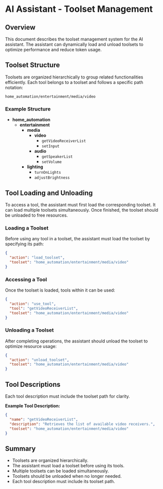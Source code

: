 # AI Assistant - Toolset Management

## Overview
This document describes the toolset management system for the AI assistant. The assistant can dynamically load and unload toolsets to optimize performance and reduce token usage.

## Toolset Structure
Toolsets are organized hierarchically to group related functionalities efficiently. Each tool belongs to a toolset and follows a specific path notation:

```
home_automation/entertainment/media/video
```

### Example Structure
- **home_automation**
  - **entertainment**
    - **media**
      - **video**
        - `getVideoReceiverList`
        - `setInput`
      - **audio**
        - `getSpeakerList`
        - `setVolume`
    - **lighting**
      - `turnOnLights`
      - `adjustBrightness`

## Tool Loading and Unloading
To access a tool, the assistant must first load the corresponding toolset. It can load multiple toolsets simultaneously. Once finished, the toolset should be unloaded to free resources.

### Loading a Toolset
Before using any tool in a toolset, the assistant must load the toolset by specifying its path:
```json
{
  "action": "load_toolset",
  "toolset": "home_automation/entertainment/media/video"
}
```

### Accessing a Tool
Once the toolset is loaded, tools within it can be used:
```json
{
  "action": "use_tool",
  "tool": "getVideoReceiverList",
  "toolset": "home_automation/entertainment/media/video"
}
```

### Unloading a Toolset
After completing operations, the assistant should unload the toolset to optimize resource usage:
```json
{
  "action": "unload_toolset",
  "toolset": "home_automation/entertainment/media/video"
}
```

## Tool Descriptions
Each tool description must include the toolset path for clarity.

**Example Tool Description:**
```json
{
  "name": "getVideoReceiverList",
  "description": "Retrieves the list of available video receivers.",
  "toolset": "home_automation/entertainment/media/video"
}
```

## Summary
- Toolsets are organized hierarchically.
- The assistant must load a toolset before using its tools.
- Multiple toolsets can be loaded simultaneously.
- Toolsets should be unloaded when no longer needed.
- Each tool description must include its toolset path.
